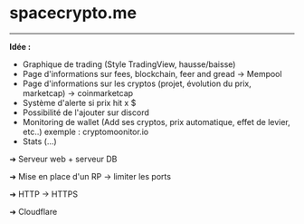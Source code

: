 # spacecrypto.me

---

**Idée :**

- Graphique de trading (Style TradingView, hausse/baisse)
- Page d'informations sur fees, blockchain, feer and gread -> Mempool
- Page d'informations sur les cryptos (projet, évolution du prix, marketcap) -> coinmarketcap
- Système d'alerte si prix hit x $
- Possibilité de l'ajouter sur discord
- Monitoring de wallet (Add ses cryptos, prix automatique, effet de levier, etc..) exemple : cryptomoonitor.io
- Stats (...)

➜ Serveur web + serveur DB

➜ Mise en place d'un RP -> limiter les ports

➜ HTTP -> HTTPS

➜ Cloudflare
